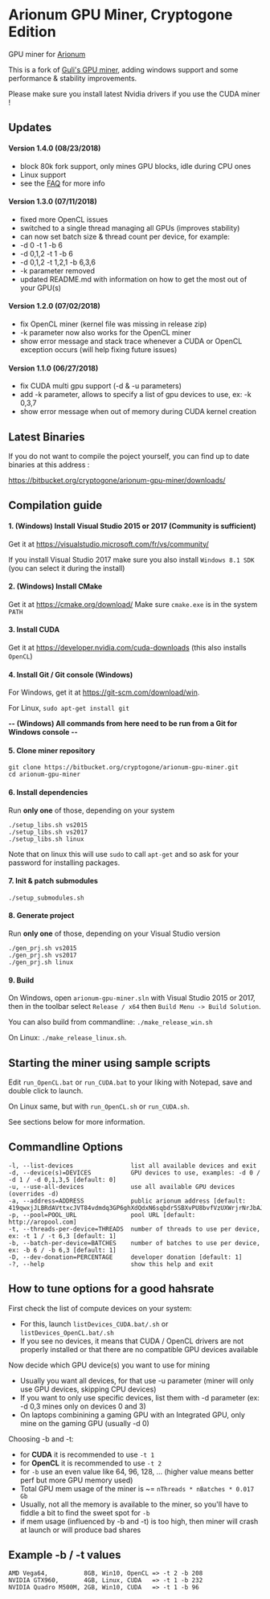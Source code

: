 
# Arionum GPU Miner, Cryptogone Edition #
GPU miner for [Arionum](https://www.arionum.com/)

This is a fork of [Guli's GPU miner](https://bitbucket.org/guli13/arionum-gpu-miner/src), adding windows support and some performance & stability improvements.

Please make sure you install latest Nvidia drivers if you use the CUDA miner !

## Updates

#### Version 1.4.0 (08/23/2018)
* block 80k fork support, only mines GPU blocks, idle during CPU ones
* Linux support
* see the [FAQ](https://bitbucket.org/cryptogone/arionum-gpu-miner/src/master/FAQ.md) for more info

#### Version 1.3.0 (07/11/2018)
* fixed more OpenCL issues
* switched to a single thread managing all GPUs (improves stability)
* can now set batch size & thread count per device, for example:
*  -d 0 -t 1 -b 6
*  -d 0,1,2 -t 1 -b 6
*  -d 0,1,2 -t 1,2,1 -b 6,3,6
* -k parameter removed
* updated README.md with information on how to get the most out of your GPU(s)

#### Version 1.2.0 (07/02/2018)
* fix OpenCL miner (kernel file was missing in release zip)
* -k parameter now also works for the OpenCL miner
* show error message and stack trace whenever a CUDA or OpenCL exception occurs (will help fixing future issues)

#### Version 1.1.0 (06/27/2018)
* fix CUDA multi gpu support (-d & -u parameters)
* add -k parameter, allows to specify a list of gpu devices to use, ex: -k 0,3,7
* show error message when out of memory during CUDA kernel creation

## Latest Binaries
If you do not want to compile the poject yourself, you can find up to date binaries at this address :

https://bitbucket.org/cryptogone/arionum-gpu-miner/downloads/

## Compilation guide
#### 1. (Windows) Install Visual Studio 2015 or 2017 (Community is sufficient)
Get it at https://visualstudio.microsoft.com/fr/vs/community/

If you install Visual Studio 2017 make sure you also install `Windows 8.1 SDK` (you can select it during the install)

#### 2. (Windows) Install CMake
Get it at https://cmake.org/download/
Make sure `cmake.exe` is in the system `PATH`

#### 3. Install CUDA
Get it at https://developer.nvidia.com/cuda-downloads (this also installs `OpenCL`)

#### 4. Install Git / Git console (Windows)
For Windows, get it at https://git-scm.com/download/win.

For Linux, `sudo apt-get install git`

**-- (Windows) All commands from here need to be run from a Git for Windows console --**

#### 5. Clone miner repository
    git clone https://bitbucket.org/cryptogone/arionum-gpu-miner.git
    cd arionum-gpu-miner
    
#### 6. Install dependencies 
Run **only one** of those, depending on your system

    ./setup_libs.sh vs2015
    ./setup_libs.sh vs2017
    ./setup_libs.sh linux

Note that on linux this will use `sudo` to call `apt-get` and so ask for your password for installing packages.

#### 7. Init & patch submodules
    ./setup_submodules.sh
    
#### 8. Generate project
Run **only one** of those, depending on your Visual Studio version

    ./gen_prj.sh vs2015
    ./gen_prj.sh vs2017
    ./gen_prj.sh linux
    
#### 9. Build
On Windows, open `arionum-gpu-miner.sln` with Visual Studio 2015 or 2017, then in the toolbar select `Release / x64` then `Build Menu -> Build Solution`.

You can also build from commandline: `./make_release_win.sh`

On Linux: `./make_release_linux.sh`.

## Starting the miner using sample scripts

Edit `run_OpenCL.bat` or `run_CUDA.bat` to your liking with Notepad, save and double click to launch.

On Linux same, but with `run_OpenCL.sh` or `run_CUDA.sh`.

See sections below for more information.

## Commandline Options

    -l, --list-devices                list all available devices and exit
    -d, --device(s)=DEVICES           GPU devices to use, examples: -d 0 / -d 1 / -d 0,1,3,5 [default: 0]
    -u, --use-all-devices             use all available GPU devices (overrides -d)
    -a, --address=ADDRESS             public arionum address [default: 419qwxjJLBRdAVttxcJVT84vdmdq3GP6ghXdQdxN6sqbdr5SBXvPU8bvfVzUXWrjrNrJbAJCvW9JYDWvxenus1pK]
    -p, --pool=POOL_URL               pool URL [default: http://aropool.com]
    -t, --threads-per-device=THREADS  number of threads to use per device, ex: -t 1 / -t 6,3 [default: 1]
    -b, --batch-per-device=BATCHES    number of batches to use per device, ex: -b 6 / -b 6,3 [default: 1]
    -D, --dev-donation=PERCENTAGE     developer donation [default: 1]
    -?, --help                        show this help and exit

## How to tune options for a good hahsrate

First check the list of compute devices on your system:

* For this, launch `listDevices_CUDA.bat/.sh` or `listDevices_OpenCL.bat/.sh`
* If you see no devices, it means that CUDA / OpenCL drivers are not properly installed or that there are no compatible GPU devices available

Now decide which GPU device(s) you want to use for mining

* Usually you want all devices, for that use -u parameter (miner will only use GPU devices, skipping CPU devices)
* If you want to only use specific devices, list them with -d parameter (ex: -d 0,3 mines only on devices 0 and 3)
* On laptops combinining a gaming GPU with an Integrated GPU, only mine on the gaming GPU (usually -d 0)

Choosing -b and -t:

* for **CUDA** it is recommended to use `-t 1`
* for **OpenCL** it is recommended to use `-t 2`
* for `-b` use an even value like 64, 96, 128, ... (higher value means better perf but more GPU memory used)
* Total GPU mem usage of the miner is ~= `nThreads * nBatches * 0.017 Gb`
* Usually, not all the memory is available to the miner, so you'll have to fiddle a bit to find the sweet spot for `-b`
* if mem usage (influenced by -b and -t) is too high, then miner will crash at launch or will produce bad shares

## Example -b / -t values

    AMD Vega64,          8GB, Win10, OpenCL => -t 2 -b 208
    NVIDIA GTX960,       4GB, Linux, CUDA   => -t 1 -b 232
    NVIDIA Quadro M500M, 2GB, Win10, CUDA   => -t 1 -b 96

